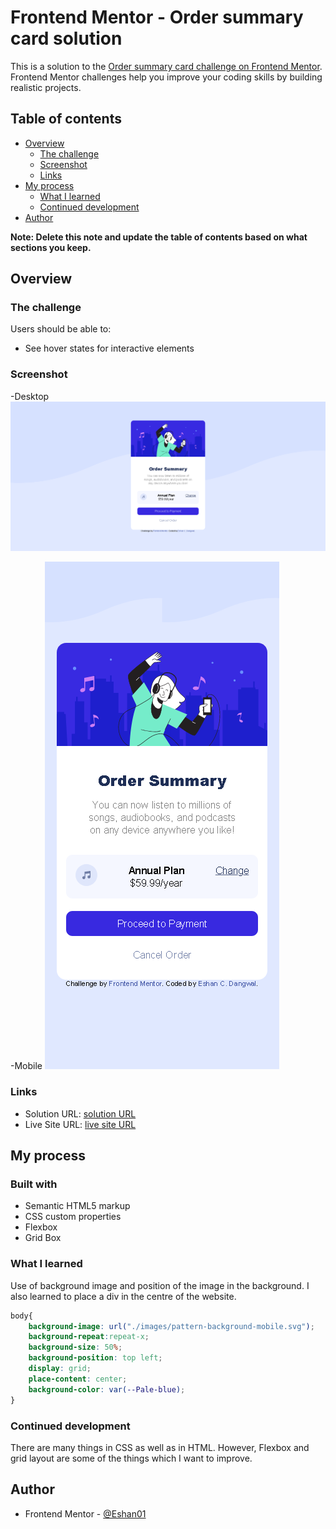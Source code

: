 # Frontend Mentor - Order summary card solution

This is a solution to the [Order summary card challenge on Frontend Mentor](https://www.frontendmentor.io/challenges/order-summary-component-QlPmajDUj). Frontend Mentor challenges help you improve your coding skills by building realistic projects. 

## Table of contents

- [Overview](#overview)
  - [The challenge](#the-challenge)
  - [Screenshot](#screenshot)
  - [Links](#links)
- [My process](#my-process)
  - [What I learned](#what-i-learned)
  - [Continued development](#continued-development)
- [Author](#author)

**Note: Delete this note and update the table of contents based on what sections you keep.**

## Overview

### The challenge

Users should be able to:

- See hover states for interactive elements

### Screenshot

-Desktop
![](./images/screenshot-desktop.png)

-Mobile
![](./images/screenshot-mobile.png)

### Links

- Solution URL: [solution URL](https://your-solution-url.com)
- Live Site URL: [live site URL](https://your-live-site-url.com)

## My process

### Built with

- Semantic HTML5 markup
- CSS custom properties
- Flexbox
- Grid Box

### What I learned

Use of background image and position of the image in the background. I also learned to place a div in the centre of the website.

```css
body{
    background-image: url("./images/pattern-background-mobile.svg");
    background-repeat:repeat-x;
    background-size: 50%;
    background-position: top left;
    display: grid;
    place-content: center;
    background-color: var(--Pale-blue);
}
```


### Continued development

There are many things in CSS as well as in HTML. However, Flexbox and grid layout are some of the things which I want to improve.



## Author

- Frontend Mentor - [@Eshan01](https://www.frontendmentor.io/profile/Eshan01)